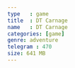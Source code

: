 ```yaml
---
type   : game
title  : DT Carnage
name   : DT Carnage
categories: [game]
genre: adventure
telegram : 470
size: 641 MB
---
```



